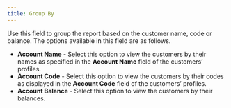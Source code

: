 ```yaml
---
title: Group By
---
```



Use this field to group the report based on the customer name, code  or balance. The options available in this field are as follows.

- **Account 
 Name** - Select this option to view the customers by their names  as specified in the **Account Name**  field of the customers’ profiles.
- **Account 
 Code** - Select this option to view the customers by their codes  as displayed in the **Account Code**  field of the customers’ profiles.
- **Account 
 Balance** - Select this option to view the customers by their balances.


